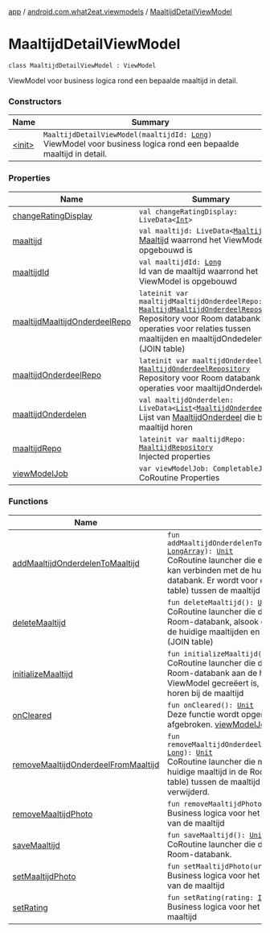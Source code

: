 [app](../../index.md) / [android.com.what2eat.viewmodels](../index.md) / [MaaltijdDetailViewModel](./index.md)

# MaaltijdDetailViewModel

`class MaaltijdDetailViewModel : ViewModel`

ViewModel voor business logica rond een bepaalde maaltijd in detail.

### Constructors

| Name | Summary |
|---|---|
| [&lt;init&gt;](-init-.md) | `MaaltijdDetailViewModel(maaltijdId: `[`Long`](https://kotlinlang.org/api/latest/jvm/stdlib/kotlin/-long/index.html)`)`<br>ViewModel voor business logica rond een bepaalde maaltijd in detail. |

### Properties

| Name | Summary |
|---|---|
| [changeRatingDisplay](change-rating-display.md) | `val changeRatingDisplay: LiveData<`[`Int`](https://kotlinlang.org/api/latest/jvm/stdlib/kotlin/-int/index.html)`>` |
| [maaltijd](maaltijd.md) | `val maaltijd: LiveData<`[`Maaltijd`](../../android.com.what2eat.model/-maaltijd/index.md)`>`<br>[Maaltijd](../../android.com.what2eat.model/-maaltijd/index.md) waarrond het ViewModel opgebouwd is |
| [maaltijdId](maaltijd-id.md) | `val maaltijdId: `[`Long`](https://kotlinlang.org/api/latest/jvm/stdlib/kotlin/-long/index.html)<br>Id van de maaltijd waarrond het ViewModel is opgebouwd |
| [maaltijdMaaltijdOnderdeelRepo](maaltijd-maaltijd-onderdeel-repo.md) | `lateinit var maaltijdMaaltijdOnderdeelRepo: `[`MaaltijdMaaltijdOnderdeelRepository`](../../android.com.what2eat.repositories/-maaltijd-maaltijd-onderdeel-repository/index.md)<br>Repository voor Room databank operaties voor relaties tussen maaltijden en maaltijdOndedelen (JOIN table) |
| [maaltijdOnderdeelRepo](maaltijd-onderdeel-repo.md) | `lateinit var maaltijdOnderdeelRepo: `[`MaaltijdOnderdeelRepository`](../../android.com.what2eat.repositories/-maaltijd-onderdeel-repository/index.md)<br>Repository voor Room databank operaties voor maaltijdOnderdelen |
| [maaltijdOnderdelen](maaltijd-onderdelen.md) | `val maaltijdOnderdelen: LiveData<`[`List`](https://kotlinlang.org/api/latest/jvm/stdlib/kotlin.collections/-list/index.html)`<`[`MaaltijdOnderdeel`](../../android.com.what2eat.model/-maaltijd-onderdeel/index.md)`>?>`<br>Lijst van [MaaltijdOnderdeel](../../android.com.what2eat.model/-maaltijd-onderdeel/index.md) die bij de maaltijd horen |
| [maaltijdRepo](maaltijd-repo.md) | `lateinit var maaltijdRepo: `[`MaaltijdRepository`](../../android.com.what2eat.repositories/-maaltijd-repository/index.md)<br>Injected properties |
| [viewModelJob](view-model-job.md) | `var viewModelJob: CompletableJob`<br>CoRoutine Properties |

### Functions

| Name | Summary |
|---|---|
| [addMaaltijdOnderdelenToMaaltijd](add-maaltijd-onderdelen-to-maaltijd.md) | `fun addMaaltijdOnderdelenToMaaltijd(maaltijdOnderdeelIds: `[`LongArray`](https://kotlinlang.org/api/latest/jvm/stdlib/kotlin/-long-array/index.html)`): `[`Unit`](https://kotlinlang.org/api/latest/jvm/stdlib/kotlin/-unit/index.html)<br>CoRoutine launcher die een Array van maaltijdOnderdeelIds kan verbinden met de huidige maaltijd in de Room-databank. Er wordt voor elk id een relatie aangemaakt (JOIN table) tussen de maaltijd en het maaltijdOnderdeel. |
| [deleteMaaltijd](delete-maaltijd.md) | `fun deleteMaaltijd(): `[`Unit`](https://kotlinlang.org/api/latest/jvm/stdlib/kotlin/-unit/index.html)<br>CoRoutine launcher die de huidige maaltijd verwijderd va de Room-databank, alsook de relaties die aanwezig waren voor de huidige maaltijden en eventuele maaltijdOnderdelen (JOIN table) |
| [initializeMaaltijd](initialize-maaltijd.md) | `fun initializeMaaltijd(): `[`Unit`](https://kotlinlang.org/api/latest/jvm/stdlib/kotlin/-unit/index.html)<br>CoRoutine launcher die de huidige maaltijd ophaalt van de Room-databank aan de hand van de maaltijdId waarmee het ViewModel gecreëert is, alsook de maaltijdOnderdelen die horen bij de maaltijd |
| [onCleared](on-cleared.md) | `fun onCleared(): `[`Unit`](https://kotlinlang.org/api/latest/jvm/stdlib/kotlin/-unit/index.html)<br>Deze functie wordt opgeroepen als het ViewModel wordt afgebroken. [viewModelJob](view-model-job.md) wordt afgesloten. |
| [removeMaaltijdOnderdeelFromMaaltijd](remove-maaltijd-onderdeel-from-maaltijd.md) | `fun removeMaaltijdOnderdeelFromMaaltijd(maaltijdOnderdeelId: `[`Long`](https://kotlinlang.org/api/latest/jvm/stdlib/kotlin/-long/index.html)`): `[`Unit`](https://kotlinlang.org/api/latest/jvm/stdlib/kotlin/-unit/index.html)<br>CoRoutine launcher die maaltijdOnderdeel verwijderd van de huidige maaltijd in de Room-databank. De relatie (JOIN table) tussen de maaltijd en het maaltijdOnderdeel wordt verwijderd. |
| [removeMaaltijdPhoto](remove-maaltijd-photo.md) | `fun removeMaaltijdPhoto(): `[`Unit`](https://kotlinlang.org/api/latest/jvm/stdlib/kotlin/-unit/index.html)<br>Business logica voor het verwijderen van de afbeeldingURI van de maaltijd |
| [saveMaaltijd](save-maaltijd.md) | `fun saveMaaltijd(): `[`Unit`](https://kotlinlang.org/api/latest/jvm/stdlib/kotlin/-unit/index.html)<br>CoRoutine launcher die de huidige maaltijd wijzigt in de Room-databank. |
| [setMaaltijdPhoto](set-maaltijd-photo.md) | `fun setMaaltijdPhoto(uri: `[`String`](https://kotlinlang.org/api/latest/jvm/stdlib/kotlin/-string/index.html)`): `[`Unit`](https://kotlinlang.org/api/latest/jvm/stdlib/kotlin/-unit/index.html)<br>Business logica voor het aanpassen van de afbeeldingURI van de maaltijd |
| [setRating](set-rating.md) | `fun setRating(rating: `[`Int`](https://kotlinlang.org/api/latest/jvm/stdlib/kotlin/-int/index.html)`): `[`Unit`](https://kotlinlang.org/api/latest/jvm/stdlib/kotlin/-unit/index.html)<br>Business logica voor het aanpassen van de rating van de maaltijd |
